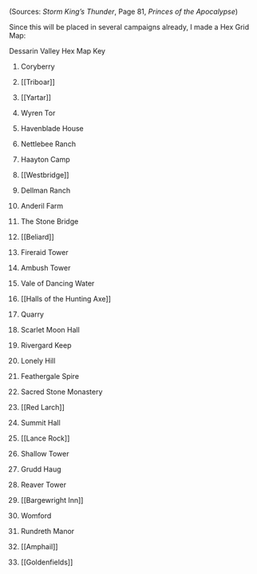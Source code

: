 
(Sources: *Storm King’s Thunder*, Page 81, *Princes of the Apocalypse*)

Since this will be placed in several campaigns already, I made a Hex Grid Map:

Dessarin Valley Hex Map Key

1.  Coryberry

2.  [[Triboar]]

3.  [[Yartar]]

4.  Wyren Tor

5.  Havenblade House

6.  Nettlebee Ranch

7.  Haayton Camp

8.  [[Westbridge]]

9.  Dellman Ranch

10. Anderil Farm

11. The Stone Bridge

12. [[Beliard]]

13. Fireraid Tower

14. Ambush Tower

15. Vale of Dancing Water

16. [[Halls of the Hunting Axe]]

17. Quarry

18. Scarlet Moon Hall

19. Rivergard Keep

20. Lonely Hill

21. Feathergale Spire

22. Sacred Stone Monastery

23. [[Red Larch]]

24. Summit Hall

25. [[Lance Rock]]

26. Shallow Tower

27. Grudd Haug

28. Reaver Tower

29. [[Bargewright Inn]]

30. Womford

31. Rundreth Manor

32. [[Amphail]]

33. [[Goldenfields]]
